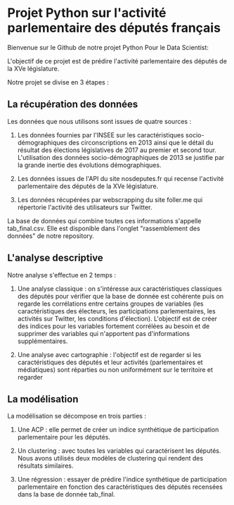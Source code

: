# Projet Python sur l'activité parlementaire des députés français

Bienvenue sur le Github de notre projet Python Pour le Data Scientist:

L'objectif de ce projet est de prédire l'activité parlementaire des députés de la XVe législature. 

Notre projet se divise en 3 étapes : 

## La récupération des données 

Les données que nous utilisons sont issues de quatre sources : 

1. Les données fournies par l'INSEE sur les caractéristiques socio-démographiques des circonscriptions en 2013 ainsi que le détail du résultat des élections législatives de 2017 au premier et second tour. L'utilisation des données socio-démographiques de 2013 se justifie par la grande inertie des évolutions démographiques. 

2. Les données issues de l'API du site nosdeputes.fr qui recense l'activité parlementaire des députés de la XVe législature. 

3. Les données récupérées par webscrapping du site foller.me qui répertorie l'activité des utilisateurs sur Twitter. 

La base de données qui combine toutes ces informations s'appelle tab_final.csv. Elle est disponible dans l'onglet "rassemblement des données" de notre repository. 

## L'analyse descriptive 

Notre analyse s'effectue en 2 temps : 

1. Une analyse classique : on s'intéresse aux caractéristiques classiques des députés pour vérifier que la base de donnée est cohérente puis on regarde les corrélations entre certains groupes de variables (les caractéristiques des électeurs, les participations parlementaires, les activités sur Twitter, les conditions d'élection). L'objectif est de créer des indices pour les variables fortement corrélées au besoin et de supprimer des variables qui n'apportent pas d'informations supplémentaires. 

2. Une analyse avec cartographie : l'objectif est de regarder si les caractéristiques des députés et leur activités (parlementaires et médiatiques) sont réparties ou non uniformément sur le territoire et regarder 

## La modélisation 

La modélisation se décompose en trois parties : 

1. Une ACP : elle permet de créer un indice synthétique de participation parlementaire pour les députés. 

2. Un clustering : avec toutes les variables qui caractérisent les députés. Nous avons utilisés deux modèles de clustering qui rendent des résultats similaires. 

3. Une régression : essayer de prédire l'indice synthétique de participation parlementaire en fonction des caractéristiques des députés recensées dans la base de donnée tab_final. 



